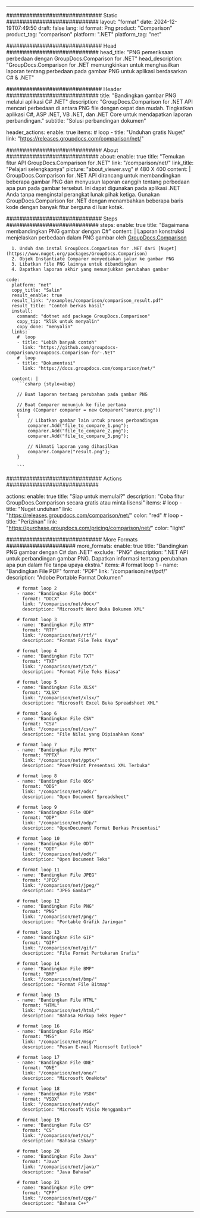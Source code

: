 
---
############################# Static ############################
layout: "format"
date:  2024-12-19T07:49:50
draft: false
lang: id
format: Png
product: "Comparison"
product_tag: "comparison"
platform: ".NET"
platform_tag: "net"

############################# Head ############################
head_title: "PNG pemeriksaan perbedaan dengan GroupDocs.Comparison for .NET"
head_description: "GroupDocs.Comparison for .NET memungkinkan untuk menghasilkan laporan tentang perbedaan pada gambar PNG untuk aplikasi berdasarkan C# & .NET"

############################# Header ############################
title: "Bandingkan gambar PNG melalui aplikasi C# .NET" 
description: "GroupDocs.Comparison for .NET API mencari perbedaan di antara PNG file dengan cepat dan mudah. Tingkatkan aplikasi C#, ASP .NET, VB .NET, dan .NET Core untuk mendapatkan laporan perbandingan."
subtitle: "Solusi perbandingan dokumen" 

header_actions:
  enable: true
  items:
    #  loop
    - title: "Unduhan gratis Nuget"
      link: "https://releases.groupdocs.com/comparison/net/"
      
############################# About ############################
about:
    enable: true
    title: "Temukan fitur API GroupDocs.Comparison for .NET"
    link: "/comparison/net/"
    link_title: "Pelajari selengkapnya"
    picture: "about_viewer.svg" # 480 X 400
    content: |
       GroupDocs.Comparison for .NET API dirancang untuk membandingkan beberapa gambar PNG dan menyusun laporan canggih tentang perbedaan apa pun pada gambar tersebut. Ini dapat digunakan pada aplikasi .NET Anda tanpa menginstal perangkat lunak pihak ketiga. Gunakan GroupDocs.Comparison for .NET dengan menambahkan beberapa baris kode dengan banyak fitur berguna di luar kotak.

############################# Steps ############################
steps:
    enable: true
    title: "Bagaimana membandingkan PNG gambar dengan C#"
    content: |
      Laporan konstruksi menjelaskan perbedaan dalam PNG gambar oleh [GroupDocs.Comparison](https://products.groupdocs.com/comparison/net/)
      
      1. Unduh dan instal GroupDocs.Comparison for .NET dari [Nuget](https://www.nuget.org/packages/GroupDocs.Comparison)
      2. Objek Instantiate Comparer menyediakan jalur ke gambar PNG
      3. Libatkan file PNG lainnya untuk dibandingkan
      4. Dapatkan laporan akhir yang menunjukkan perubahan gambar
   
    code:
      platform: "net"
      copy_title: "Salin"
      result_enable: true
      result_link: "/examples/comparison/comparison_result.pdf"
      result_title: "Contoh berkas hasil"
      install:
        command: "dotnet add package GroupDocs.Comparison"
        copy_tip: "klik untuk menyalin"
        copy_done: "menyalin"
      links:
        #  loop
        - title: "Lebih banyak contoh"
          link: "https://github.com/groupdocs-comparison/GroupDocs.Comparison-for-.NET"
        #  loop
        - title: "Dokumentasi"
          link: "https://docs.groupdocs.com/comparison/net/"
          
      content: |
        ```csharp {style=abap}

        // Buat laporan tentang perubahan pada gambar PNG

        // Buat Comparer menunjuk ke file pertama
        using (Comparer comparer = new Comparer("source.png"))
        {
            // Libatkan gambar lain untuk proses perbandingan
        	comparer.Add("file_to_compare_1.png");
            comparer.Add("file_to_compare_2.png");
            comparer.Add("file_to_compare_3.png");

            // Nikmati laporan yang dihasilkan
            comparer.Compare("result.png"); 
        }
        
        ```            

############################# Actions ############################

actions:
  enable: true
  title: "Siap untuk memulai?"
  description: "Coba fitur GroupDocs.Comparison secara gratis atau minta lisensi"
  items:
    #  loop
    - title: "Nuget unduhan"
      link: "https://releases.groupdocs.com/comparison/net/"
      color: "red"
        #  loop
    - title: "Perizinan"
      link: "https://purchase.groupdocs.com/pricing/comparison/net/"
      color: "light"


############################# More Formats #####################
more_formats:
    enable: true
    title: "Bandingkan PNG gambar dengan C# dan .NET"
    exclude: "PNG"
    description: ".NET API untuk perbandingan gambar PNG. Dapatkan informasi tentang perubahan apa pun dalam file tanpa upaya ekstra."
    items: 
        # format loop 1
        - name: "Bandingkan File PDF"
          format: "PDF"
          link: "/comparison/net/pdf/"
          description: "Adobe Portable Format Dokumen"

        # format loop 2
        - name: "Bandingkan File DOCX"
          format: "DOCX"
          link: "/comparison/net/docx/"
          description: "Microsoft Word Buka Dokumen XML"

        # format loop 3
        - name: "Bandingkan File RTF"
          format: "RTF"
          link: "/comparison/net/rtf/"
          description: "Format File Teks Kaya"

        # format loop 4
        - name: "Bandingkan File TXT"
          format: "TXT"
          link: "/comparison/net/txt/"
          description: "Format File Teks Biasa"

        # format loop 5
        - name: "Bandingkan File XLSX"
          format: "XLSX"
          link: "/comparison/net/xlsx/"
          description: "Microsoft Excel Buka Spreadsheet XML"

        # format loop 6
        - name: "Bandingkan File CSV"
          format: "CSV"
          link: "/comparison/net/csv/"
          description: "File Nilai yang Dipisahkan Koma"

        # format loop 7
        - name: "Bandingkan File PPTX"
          format: "PPTX"
          link: "/comparison/net/pptx/"
          description: "PowerPoint Presentasi XML Terbuka"

        # format loop 8
        - name: "Bandingkan File ODS"
          format: "ODS"
          link: "/comparison/net/ods/"
          description: "Open Document Spreadsheet"

        # format loop 9
        - name: "Bandingkan File ODP"
          format: "ODP"
          link: "/comparison/net/odp/"
          description: "OpenDocument Format Berkas Presentasi"

        # format loop 10
        - name: "Bandingkan File ODT"
          format: "ODT"
          link: "/comparison/net/odt/"
          description: "Open Document Teks"

        # format loop 11
        - name: "Bandingkan File JPEG"
          format: "JPEG"
          link: "/comparison/net/jpeg/"
          description: "JPEG Gambar"

        # format loop 12
        - name: "Bandingkan File PNG"
          format: "PNG"
          link: "/comparison/net/png/"
          description: "Portable Grafik Jaringan"

        # format loop 13
        - name: "Bandingkan File GIF"
          format: "GIF"
          link: "/comparison/net/gif/"
          description: "File Format Pertukaran Grafis"

        # format loop 14
        - name: "Bandingkan File BMP"
          format: "BMP"
          link: "/comparison/net/bmp/"
          description: "Format File Bitmap"

        # format loop 15
        - name: "Bandingkan File HTML"
          format: "HTML"
          link: "/comparison/net/html/"
          description: "Bahasa Markup Teks Hyper"

        # format loop 16
        - name: "Bandingkan File MSG"
          format: "MSG"
          link: "/comparison/net/msg/"
          description: "Pesan E-mail Microsoft Outlook"

        # format loop 17
        - name: "Bandingkan File ONE"
          format: "ONE"
          link: "/comparison/net/one/"
          description: "Microsoft OneNote"

        # format loop 18
        - name: "Bandingkan File VSDX"
          format: "VSDX"
          link: "/comparison/net/vsdx/"
          description: "Microsoft Visio Menggambar"

        # format loop 19
        - name: "Bandingkan File CS"
          format: "CS"
          link: "/comparison/net/cs/"
          description: "Bahasa CSharp"

        # format loop 20
        - name: "Bandingkan File Java"
          format: "Java"
          link: "/comparison/net/java/"
          description: "Java Bahasa"
          
        # format loop 21
        - name: "Bandingkan File CPP"
          format: "CPP"
          link: "/comparison/net/cpp/"
          description: "Bahasa C++"
---